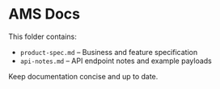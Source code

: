 # AMS Docs

This folder contains:
- `product-spec.md` – Business and feature specification
- `api-notes.md` – API endpoint notes and example payloads

Keep documentation concise and up to date.
